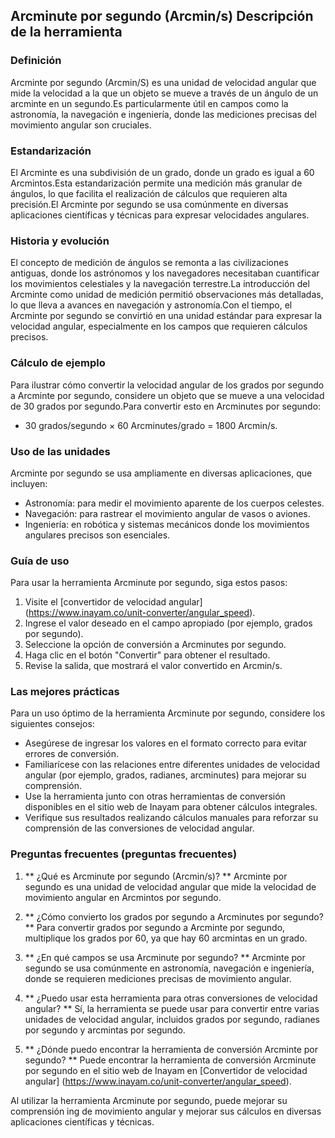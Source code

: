 ## Arcminute por segundo (Arcmin/s) Descripción de la herramienta

### Definición
Arcminte por segundo (Arcmin/S) es una unidad de velocidad angular que mide la velocidad a la que un objeto se mueve a través de un ángulo de un arcminte en un segundo.Es particularmente útil en campos como la astronomía, la navegación e ingeniería, donde las mediciones precisas del movimiento angular son cruciales.

### Estandarización
El Arcminte es una subdivisión de un grado, donde un grado es igual a 60 Arcmintos.Esta estandarización permite una medición más granular de ángulos, lo que facilita el realización de cálculos que requieren alta precisión.El Arcminte por segundo se usa comúnmente en diversas aplicaciones científicas y técnicas para expresar velocidades angulares.

### Historia y evolución
El concepto de medición de ángulos se remonta a las civilizaciones antiguas, donde los astrónomos y los navegadores necesitaban cuantificar los movimientos celestiales y la navegación terrestre.La introducción del Arcminte como unidad de medición permitió observaciones más detalladas, lo que lleva a avances en navegación y astronomía.Con el tiempo, el Arcminte por segundo se convirtió en una unidad estándar para expresar la velocidad angular, especialmente en los campos que requieren cálculos precisos.

### Cálculo de ejemplo
Para ilustrar cómo convertir la velocidad angular de los grados por segundo a Arcminte por segundo, considere un objeto que se mueve a una velocidad de 30 grados por segundo.Para convertir esto en Arcminutes por segundo:
- 30 grados/segundo × 60 Arcminutes/grado = 1800 Arcmin/s.

### Uso de las unidades
Arcminte por segundo se usa ampliamente en diversas aplicaciones, que incluyen:
- Astronomía: para medir el movimiento aparente de los cuerpos celestes.
- Navegación: para rastrear el movimiento angular de vasos o aviones.
- Ingeniería: en robótica y sistemas mecánicos donde los movimientos angulares precisos son esenciales.

### Guía de uso
Para usar la herramienta Arcminute por segundo, siga estos pasos:
1. Visite el [convertidor de velocidad angular] (https://www.inayam.co/unit-converter/angular_speed).
2. Ingrese el valor deseado en el campo apropiado (por ejemplo, grados por segundo).
3. Seleccione la opción de conversión a Arcminutes por segundo.
4. Haga clic en el botón "Convertir" para obtener el resultado.
5. Revise la salida, que mostrará el valor convertido en Arcmin/s.

### Las mejores prácticas
Para un uso óptimo de la herramienta Arcminute por segundo, considere los siguientes consejos:
- Asegúrese de ingresar los valores en el formato correcto para evitar errores de conversión.
- Familiarícese con las relaciones entre diferentes unidades de velocidad angular (por ejemplo, grados, radianes, arcminutes) para mejorar su comprensión.
- Use la herramienta junto con otras herramientas de conversión disponibles en el sitio web de Inayam para obtener cálculos integrales.
- Verifique sus resultados realizando cálculos manuales para reforzar su comprensión de las conversiones de velocidad angular.

### Preguntas frecuentes (preguntas frecuentes)

1. ** ¿Qué es Arcminute por segundo (Arcmin/s)? **
Arcminte por segundo es una unidad de velocidad angular que mide la velocidad de movimiento angular en Arcmintos por segundo.

2. ** ¿Cómo convierto los grados por segundo a Arcminutes por segundo? **
Para convertir grados por segundo a Arcminte por segundo, multiplique los grados por 60, ya que hay 60 arcmintas en un grado.

3. ** ¿En qué campos se usa Arcminute por segundo? **
Arcminte por segundo se usa comúnmente en astronomía, navegación e ingeniería, donde se requieren mediciones precisas de movimiento angular.

4. ** ¿Puedo usar esta herramienta para otras conversiones de velocidad angular? **
Sí, la herramienta se puede usar para convertir entre varias unidades de velocidad angular, incluidos grados por segundo, radianes por segundo y arcmintas por segundo.

5. ** ¿Dónde puedo encontrar la herramienta de conversión Arcminte por segundo? **
Puede encontrar la herramienta de conversión Arcminute por segundo en el sitio web de Inayam en [Convertidor de velocidad angular] (https://www.inayam.co/unit-converter/angular_speed).

Al utilizar la herramienta Arcminute por segundo, puede mejorar su comprensión ing de movimiento angular y mejorar sus cálculos en diversas aplicaciones científicas y técnicas.